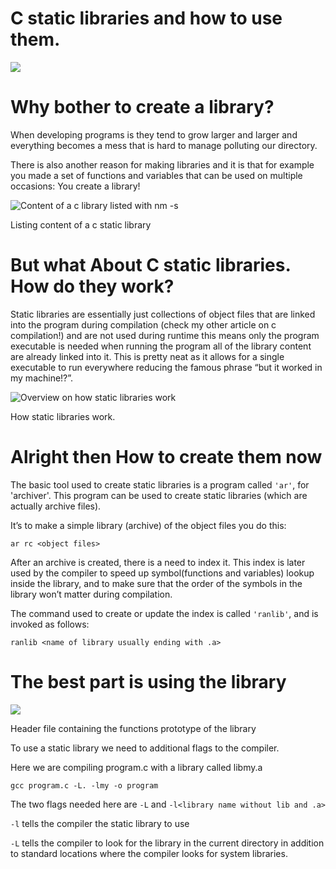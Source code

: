 # C static libraries and how to use them.

![](https://miro.medium.com/max/1400/0*ytoiBg8j-JAryRjy)

# Why bother to create a library?

When developing programs is they tend to grow larger and larger and everything becomes a mess that is hard to manage polluting our directory.

There is also another reason for making libraries and it is that for example you made a set of functions and variables that can be used on multiple occasions: You create a library!

![Content of a c library listed with nm -s](https://miro.medium.com/max/1400/1*McZAwmXZz9Jzu7aKABF3iA.png)

Listing content of a c static library

# But what About C static libraries. How do they work?

Static libraries are essentially just collections of object files that are linked into the program during compilation (check my other article on c compilation!) and are not used during runtime this means only the program executable is needed when running the program all of the library content are already linked into it. This is pretty neat as it allows for a single executable to run everywhere reducing the famous phrase “but it worked in my machine!?”.

![Overview on how static libraries work](https://miro.medium.com/max/1400/0*8vZClW6ZYVoYw-2B.png)

How static libraries work.

# Alright then How to create them now

The basic tool used to create static libraries is a program called `'ar'`, for 'archiver'. This program can be used to create static libraries (which are actually archive files).

It’s to make a simple library (archive) of the object files you do this:

`ar rc <object files>`

After an archive is created, there is a need to index it. This index is later used by the compiler to speed up symbol(functions and variables) lookup inside the library, and to make sure that the order of the symbols in the library won’t matter during compilation.

The command used to create or update the index is called `'ranlib'`, and is invoked as follows:

`ranlib <name of library usually ending with .a>`

# The best part is using the library

![](https://miro.medium.com/max/1400/1*X5Vive5aJjaI9lOKrGrI5A.png)

Header file containing the functions prototype of the library

To use a static library we need to additional flags to the compiler.

Here we are compiling program.c with a library called libmy.a

`gcc program.c -L. -lmy -o program`

The two flags needed here are `-L` and `-l<library name without lib and .a>`

`-l` tells the compiler the static library to use

`-L` tells the compiler to look for the library in the current directory in addition to standard locations where the compiler looks for system libraries.